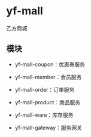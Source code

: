 # yf-mall

乙方商城

## 模块

- yf-mall-coupon：优惠券服务

- yf-mall-member：会员服务

- yf-mall-order：订单服务

- yf-mall-product：商品服务

- yf-mall-ware：库存服务

- yf-mall-gateway：服务网关